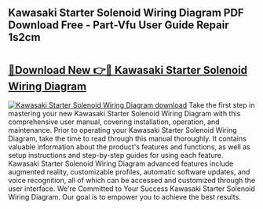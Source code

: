 ## Kawasaki Starter Solenoid Wiring Diagram PDF Download Free - Part-Vfu User Guide Repair 1s2cm

# <h2><a href="http://dfk0mpo.blite.top/?on=Kawasaki+Starter+Solenoid+Wiring+Diagram">🔗Download New 👉🔴 Kawasaki Starter Solenoid Wiring Diagram</a></h2>

[![Kawasaki Starter Solenoid Wiring Diagram download](https://i.imgur.com/lujVjoI.png)](http://dfk0mpo.blite.top/?on=Kawasaki+Starter+Solenoid+Wiring+Diagram)
Take the first step in mastering your new Kawasaki Starter Solenoid Wiring Diagram with this comprehensive user manual, covering installation, operation, and maintenance. Prior to operating your Kawasaki Starter Solenoid Wiring Diagram, take the time to read through this manual thoroughly. It contains valuable information about the product's features and functions, as well as setup instructions and step-by-step guides for using each feature. Kawasaki Starter Solenoid Wiring Diagram advanced features include augmented reality, customizable profiles, automatic software updates, and voice recognition, all of which can be accessed and customized through the user interface. We're Committed to Your Success Kawasaki Starter Solenoid Wiring Diagram. Our goal is to empower you to achieve the best results.
